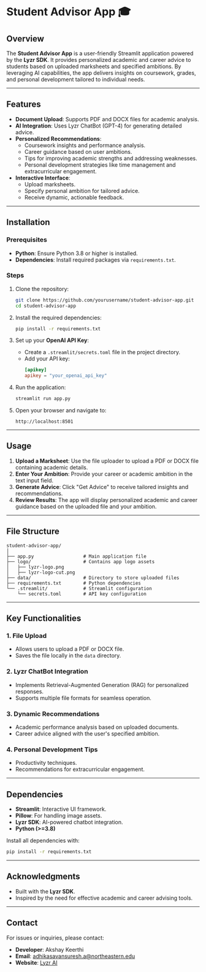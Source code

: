 # Student Advisor App 🎓

## Overview
The **Student Advisor App** is a user-friendly Streamlit application powered by the **Lyzr SDK**. It provides personalized academic and career advice to students based on uploaded marksheets and specified ambitions. By leveraging AI capabilities, the app delivers insights on coursework, grades, and personal development tailored to individual needs.

---

## Features
- **Document Upload**: Supports PDF and DOCX files for academic analysis.
- **AI Integration**: Uses Lyzr ChatBot (GPT-4) for generating detailed advice.
- **Personalized Recommendations**:
  - Coursework insights and performance analysis.
  - Career guidance based on user ambitions.
  - Tips for improving academic strengths and addressing weaknesses.
  - Personal development strategies like time management and extracurricular engagement.
- **Interactive Interface**:
  - Upload marksheets.
  - Specify personal ambition for tailored advice.
  - Receive dynamic, actionable feedback.

---

## Installation

### Prerequisites
- **Python**: Ensure Python 3.8 or higher is installed.
- **Dependencies**: Install required packages via `requirements.txt`.

### Steps
1. Clone the repository:
   ```bash
   git clone https://github.com/yourusername/student-advisor-app.git
   cd student-advisor-app
   ```

2. Install the required dependencies:
   ```bash
   pip install -r requirements.txt
   ```

3. Set up your **OpenAI API Key**:
   - Create a `.streamlit/secrets.toml` file in the project directory.
   - Add your API key:
     ```toml
     [apikey]
     apikey = "your_openai_api_key"
     ```

4. Run the application:
   ```bash
   streamlit run app.py
   ```

5. Open your browser and navigate to:
   ```
   http://localhost:8501
   ```

---

## Usage

1. **Upload a Marksheet**: Use the file uploader to upload a PDF or DOCX file containing academic details.
2. **Enter Your Ambition**: Provide your career or academic ambition in the text input field.
3. **Generate Advice**: Click "Get Advice" to receive tailored insights and recommendations.
4. **Review Results**: The app will display personalized academic and career guidance based on the uploaded file and your ambition.

---

## File Structure
```
student-advisor-app/
│
├── app.py                  # Main application file
├── logo/                   # Contains app logo assets
│   ├── lyzr-logo.png
│   ├── lyzr-logo-cut.png
├── data/                   # Directory to store uploaded files
├── requirements.txt        # Python dependencies
└── .streamlit/             # Streamlit configuration
    └── secrets.toml        # API key configuration
```

---

## Key Functionalities

### 1. **File Upload**
- Allows users to upload a PDF or DOCX file.
- Saves the file locally in the `data` directory.

### 2. **Lyzr ChatBot Integration**
- Implements Retrieval-Augmented Generation (RAG) for personalized responses.
- Supports multiple file formats for seamless operation.

### 3. **Dynamic Recommendations**
- Academic performance analysis based on uploaded documents.
- Career advice aligned with the user's specified ambition.

### 4. **Personal Development Tips**
- Productivity techniques.
- Recommendations for extracurricular engagement.

---

## Dependencies
- **Streamlit**: Interactive UI framework.
- **Pillow**: For handling image assets.
- **Lyzr SDK**: AI-powered chatbot integration.
- **Python (>=3.8)**

Install all dependencies with:
```bash
pip install -r requirements.txt
```

---

## Acknowledgments
- Built with the **Lyzr SDK**.
- Inspired by the need for effective academic and career advising tools.

---

## Contact
For issues or inquiries, please contact:
- **Developer**: Akshay Keerthi
- **Email**: [adhikasavansuresh.a@northeastern.edu](mailto:adhikasavansuresh.a@northeastern.edu)
- **Website**: [Lyzr AI](https://www.lyzr.ai/)

